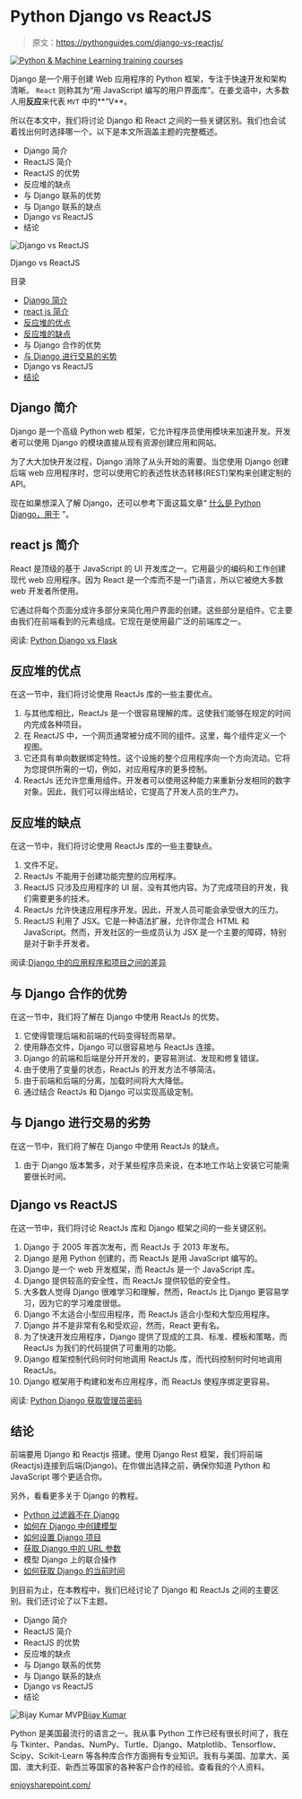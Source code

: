 # Python Django vs ReactJS

> 原文：<https://pythonguides.com/django-vs-reactjs/>

[![Python & Machine Learning training courses](img/49ec9c6da89a04c9f45bab643f8c765c.png)](https://sharepointsky.teachable.com/p/python-and-machine-learning-training-course)

Django 是一个用于创建 Web 应用程序的 Python 框架，专注于快速开发和架构清晰。 `React` 则称其为“用 JavaScript 编写的用户界面库”。在姜戈语中，大多数人用**反应**来代表 `MVT` 中的**“V**。

所以在本文中，我们将讨论 Django 和 React 之间的一些关键区别。我们也会试着找出何时选择哪一个。以下是本文所涵盖主题的完整概述。

*   Django 简介
*   ReactJS 简介
*   ReactJS 的优势
*   反应堆的缺点
*   与 Django 联系的优势
*   与 Django 联系的缺点
*   Django vs ReactJS
*   结论

![Django vs ReactJS](img/d65e5ea31792cd5557ec93afc701a594.png "Django vs ReactJS")

Django vs ReactJS

目录

[](#)

*   [Django 简介](#Introduction_to_Django "Introduction to Django")
*   [react js 简介](#Introduction_to_ReactJS "Introduction to ReactJS")
*   [反应堆的优点](#Advantages_of_ReactJS "Advantages of ReactJS")
*   [反应堆的缺点](#Disadvantages_of_ReactJS "Disadvantages of ReactJS")
*   与 Django 合作的优势
*   [与 Django 进行交易的劣势](#Disadvantage_of_ReactJS_with_Django "Disadvantage of ReactJS with Django")
*   Django vs ReactJS
*   [结论](#Conclusion "Conclusion")

## Django 简介

Django 是一个高级 Python web 框架，它允许程序员使用模块来加速开发。开发者可以使用 Django 的模块直接从现有资源创建应用和网站。

为了大大加快开发过程，Django 消除了从头开始的需要。当您使用 Django 创建后端 web 应用程序时，您可以使用它的表述性状态转移(REST)架构来创建定制的 API。

现在如果想深入了解 Django，还可以参考下面这篇文章“ [什么是 Python Django，用于](https://pythonguides.com/what-is-python-django/) ”。

## react js 简介

React 是顶级的基于 JavaScript 的 UI 开发库之一。它用最少的编码和工作创建现代 web 应用程序。因为 React 是一个库而不是一门语言，所以它被绝大多数 web 开发者所使用。

它通过将每个页面分成许多部分来简化用户界面的创建。这些部分是组件。它主要由我们在前端看到的元素组成。它现在是使用最广泛的前端库之一。

阅读: [Python Django vs Flask](https://pythonguides.com/python-django-vs-flask/)

## 反应堆的优点

在这一节中，我们将讨论使用 ReactJs 库的一些主要优点。

1.  与其他库相比，ReactJs 是一个很容易理解的库。这使我们能够在规定的时间内完成各种项目。
2.  在 ReactJS 中，一个网页通常被分成不同的组件。这里，每个组件定义一个视图。
3.  它还具有单向数据绑定特性。这个设施的整个应用程序向一个方向流动。它将为您提供所需的一切，例如，对应用程序的更多控制。
4.  ReactJs 还允许您重用组件。开发者可以使用这种能力来重新分发相同的数字对象。因此，我们可以得出结论，它提高了开发人员的生产力。

## 反应堆的缺点

在这一节中，我们将讨论使用 ReactJs 库的一些主要缺点。

1.  文件不足。
2.  ReactJs 不能用于创建功能完整的应用程序。
3.  ReactJS 只涉及应用程序的 UI 层，没有其他内容。为了完成项目的开发，我们需要更多的技术。
4.  ReactJs 允许快速应用程序开发。因此，开发人员可能会承受很大的压力。
5.  ReactJS 利用了 JSX。它是一种语法扩展，允许你混合 HTML 和 JavaScript。然而，开发社区的一些成员认为 JSX 是一个主要的障碍，特别是对于新手开发者。

阅读:[Django 中的应用程序和项目之间的差异](https://pythonguides.com/django-app-vs-project/)

## 与 Django 合作的优势

在这一节中，我们将了解在 Django 中使用 ReactJs 的优势。

1.  它使得管理后端和前端的代码变得轻而易举。
2.  使用静态文件，Django 可以很容易地与 ReactJs 连接。
3.  Django 的前端和后端是分开开发的，更容易测试、发现和修复错误。
4.  由于使用了变量的状态，ReactJs 的开发方法不够简洁。
5.  由于前端和后端的分离，加载时间将大大降低。
6.  通过结合 ReactJs 和 Django 可以实现高级定制。

## 与 Django 进行交易的劣势

在这一节中，我们将了解在 Django 中使用 ReactJs 的缺点。

1.  由于 Django 版本繁多，对于某些程序员来说，在本地工作站上安装它可能需要很长时间。

## Django vs ReactJS

在这一节中，我们将讨论 ReactJs 库和 Django 框架之间的一些关键区别。

1.  Django 于 2005 年首次发布，而 ReactJs 于 2013 年发布。
2.  Django 是用 Python 创建的，而 ReactJs 是用 JavaScript 编写的。
3.  Django 是一个 web 开发框架，而 ReactJs 是一个 JavaScript 库。
4.  Django 提供较高的安全性，而 ReactJs 提供较低的安全性。
5.  大多数人觉得 Django 很难学习和理解，然而，ReactJs 比 Django 更容易学习，因为它的学习难度很低。
6.  Django 不太适合小型应用程序，而 ReactJs 适合小型和大型应用程序。
7.  Django 并不是非常有名和受欢迎，然而，React 更有名。
8.  为了快速开发应用程序，Django 提供了现成的工具、标准、模板和策略，而 ReactJs 为我们的代码提供了可重用的功能。
9.  Django 框架控制代码何时何地调用 ReactJs 库，而代码控制何时何地调用 ReactJs。
10.  Django 框架用于构建和发布应用程序，而 ReactJs 使程序绑定更容易。

阅读: [Python Django 获取管理员密码](https://pythonguides.com/python-django-get-admin-password/)

## 结论

前端要用 Django 和 Reactjs 搭建。使用 Django Rest 框架，我们将前端(Reactjs)连接到后端(Django)。在你做出选择之前，确保你知道 Python 和 JavaScript 哪个更适合你。

另外，看看更多关于 Django 的教程。

*   [Python 过滤器不在 Django](https://pythonguides.com/filter-not-in-django/)
*   [如何在 Django 中创建模型](https://pythonguides.com/create-model-in-django/)
*   [如何设置 Django 项目](https://pythonguides.com/setup-django-project/)
*   [获取 Django 中的 URL 参数](https://pythonguides.com/get-url-parameters-in-django/)
*   模型 Django 上的联合操作
*   [如何获取 Django 的当前时间](https://pythonguides.com/how-to-get-current-time-in-django/)

到目前为止，在本教程中，我们已经讨论了 Django 和 ReactJs 之间的主要区别。我们还讨论了以下主题。

*   Django 简介
*   ReactJS 简介
*   ReactJS 的优势
*   反应堆的缺点
*   与 Django 联系的优势
*   与 Django 联系的缺点
*   Django vs ReactJS
*   结论

![Bijay Kumar MVP](img/9cb1c9117bcc4bbbaba71db8d37d76ef.png "Bijay Kumar MVP")[Bijay Kumar](https://pythonguides.com/author/fewlines4biju/)

Python 是美国最流行的语言之一。我从事 Python 工作已经有很长时间了，我在与 Tkinter、Pandas、NumPy、Turtle、Django、Matplotlib、Tensorflow、Scipy、Scikit-Learn 等各种库合作方面拥有专业知识。我有与美国、加拿大、英国、澳大利亚、新西兰等国家的各种客户合作的经验。查看我的个人资料。

[enjoysharepoint.com/](https://enjoysharepoint.com/)[](https://www.facebook.com/fewlines4biju "Facebook")[](https://www.linkedin.com/in/fewlines4biju/ "Linkedin")[](https://twitter.com/fewlines4biju "Twitter")